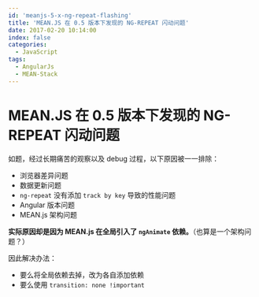 ```yaml
---
id: 'meanjs-5-x-ng-repeat-flashing'
title: 'MEAN.JS 在 0.5 版本下发现的 NG-REPEAT 闪动问题'
date: 2017-02-20 10:14:00
index: false
categories:
  - JavaScript
tags:
  - AngularJs
  - MEAN-Stack
---
```


# MEAN.JS 在 0.5 版本下发现的 NG-REPEAT 闪动问题


如题，经过长期痛苦的观察以及 debug 过程，以下原因被一一排除：

* 浏览器差异问题
* 数据更新问题
* `ng-repeat` 没有添加 `track by key` 导致的性能问题
* Angular 版本问题
* MEAN.js 架构问题

**实际原因却是因为 MEAN.js 在全局引入了 `ngAnimate` 依赖。**（也算是一个架构问题？）

因此解决办法：

* 要么将全局依赖去掉，改为各自添加依赖
* 要么使用 `transition: none !important`
